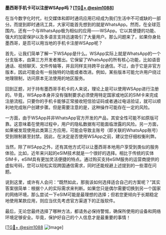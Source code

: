 **墨西哥手机卡可以注册WSApp吗？[[TG💪+ @esim1088](https://t.me/s/esim1088)]**

在当今数字化时代，社交媒体和即时通讯应用已经成为我们生活中不可或缺的一部分。而提到即时通讯工具，大家可能首先想到的就是WhatsApp。然而，在全球范围内，还有一个与WhatsApp极为相似的应用——WSApp。它以其便捷的功能、强大的加密保护以及多语言支持迅速吸引了大量用户。那么问题来了，如果你身处墨西哥，是否可以用当地的手机卡注册WSApp呢？

首先，让我们简单了解一下WSApp是什么。WSApp实际上就是WhatsApp的一个分支版本，由第三方开发者推出。它保留了WhatsApp的所有核心功能，比如语音通话、视频聊天、文件传输等，并且同样支持跨平台通信。不过，由于它是非官方版本，因此可能会有一些独特的功能或者改进。例如，某些版本可能允许用户绕过地理限制，访问原本无法使用的地区服务。

回到正题，对于持有墨西哥手机卡的人来说，理论上是可以使用WSApp进行注册的。毕竟，WSApp本身并没有强制要求必须使用特定国家或地区的SIM卡来完成注册流程。只要你的手机卡能够正常接收短信验证码或者通过电话验证，就可以顺利地完成账户创建步骤。但是需要注意的是，这种操作可能存在一定的风险。

一方面，由于WSApp并非WhatsApp官方开发的产品，其安全性可能不如原版可靠。这意味着在使用过程中，用户的隐私数据有可能面临泄露的风险。另一方面，如果被发现使用此类第三方应用，可能会导致主账号（即关联的WhatsApp账号）受到限制甚至封禁。因此，在决定是否使用WSApp之前，建议您仔细权衡利弊。

当然，除了WSApp之外，还有其他方式可以让墨西哥本地用户享受到类似的服务体验。比如，近年来兴起的eSIM技术就是一个很好的选择。相比于传统的实体SIM卡，eSIM具有更加灵活便捷的特点。通过购买支持eSIM服务的运营商提供的虚拟号码，您可以轻松实现跨国通信需求，同时还能规避上述提到的一些潜在问题。

说到这里，或许有人会问：“既然如此，那我该如何选择适合自己的方案呢？”其实答案很简单：根据个人的实际需求来判断。如果您只是偶尔需要切换到另一个国家的网络环境，那么尝试一下eSIM可能是最理想的选择；但若您更倾向于长期稳定地使用某款应用，则应当优先考虑官方渠道下的正版软件。

最后，无论您最终选择了哪种方法，都请务必保持警惕，确保所使用的设备和网络环境足够安全。毕竟，保护好自己的个人信息才是最重要的事情！

[[TG💪+ @esim1088](https://t.me/s/esim1088) ![Image](https://i.postimg.cc/4NQfJmqS/Snipaste-2025-05-13-00-14-12.png)]